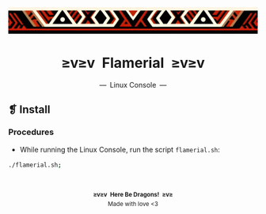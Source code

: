 <p align="center">
  <img alt="" src="../../assets/ornament.png" width=900 />
</p>
<h1 align="center">≥v≥v&ensp;Flamerial&ensp;≥v≥v</h1>
<p align="center">—&ensp;Linux Console&ensp;—</p>

## ❡ Install
### Procedures
- While running the Linux Console, run the script `flamerial.sh`:
```zsh
./flamerial.sh;
```

&ensp;
<p align="center"><sup><strong>≥v≥v&ensp;Here Be Dragons!&ensp;≥v≥</strong><br />Made with love <3</sup></p>
